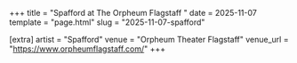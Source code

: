 +++
title = "Spafford at The Orpheum Flagstaff "
date = 2025-11-07
template = "page.html"
slug = "2025-11-07-spafford"

[extra]
artist = "Spafford"
venue = "Orpheum Theater Flagstaff"
venue_url = "https://www.orpheumflagstaff.com/"
+++
